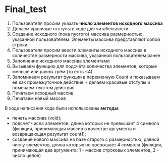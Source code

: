 # Final_test
1. Пользователя просим указать **число элементов исходного массива**
2. Делаем красивые отступы в коде для читабельности
3. Создание исходного (пока пустого) массива размерностью, указанной пользователем. Элементы массива представляют собой строки.
4. Пользователя просим ввести элементы исходного массива в количестве размерности массива, указанной пользователем ранее
5. Заполнение исходного массива элементами
6. Вызываем функцию для подсчёта количества элементов, которые меньше или равны трём (то есть <4)
7. Запоминаем результат функции в переменную Count и показываем её как промежуточное действие + делаем красивые отступы и помечаем текстом действия
8. Печатаем исходный массив
9. Печатаем новый массив


В ходе написания кода были использованы _**методы**_: 
* печать массива (void);
* подсчёт числа элементов, длина которых не превышает 4 символа (функция, принимающая массив в качестве аргумента и возвращающая результат count1);
* создание нового массива на базе старого с размерностью, равной числу элементов, длина которых не превышает 4 символа (функция, принимающая два аргумента: 1 - массив строковых элементов, 2 - число целое)
